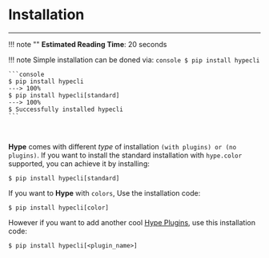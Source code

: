 
# Installation
---

!!! note ""
    **Estimated Reading Time**: 20 seconds

!!! note
    Simple installation can be doned via:
    ```console
    $ pip install hypecli
    ```


<div class="termy">

    ```console
    $ pip install hypecli
    ---> 100%
    $ pip install hypecli[standard]
    ---> 100%
    $ Successfully installed hypecli
    ```

</div>
<br>

**Hype** comes with different *type* of installation `(with plugins) or (no plugins)`.
If you want to install the standard installation with `hype.color` supported, you can achieve it
by installing:


```console
$ pip install hypecli[standard]
```


If you want to **Hype** with `colors`, Use the installation code:

```console
$ pip install hypecli[color]
```

However if you want to add another cool <a href="https://hype.serum.studio/plugins/" class="internal-link">Hype Plugins</a>, use this installation code:

```console
$ pip install hypecli[<plugin_name>]
```
 